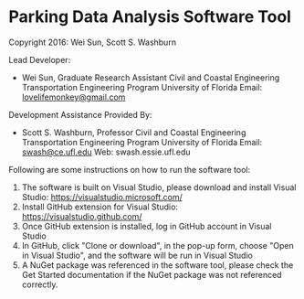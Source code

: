 # Parking Data Analysis Software Tool
Copyright 2016: Wei Sun, Scott S. Washburn

Lead Developer:
 - Wei Sun, Graduate Research Assistant
   Civil and Coastal Engineering
   Transportation Engineering Program
   University of Florida
   Email: lovelifemonkey@gmail.com
   
Development Assistance Provided By:
 - Scott S. Washburn, Professor
   Civil and Coastal Engineering
   Transportation Engineering Program
   University of Florida
   Email: swash@ce.ufl.edu
   Web: swash.essie.ufl.edu

Following are some instructions on how to run the software tool:
1. The software is built on Visual Studio, please download and install Visual Studio:
   https://visualstudio.microsoft.com/
2. Install GitHub extension for Visual Studio:
   https://visualstudio.github.com/
3. Once GitHub extension is installed, log in GitHub account in Visual Studio
4. In GitHub, click "Clone or download", in the pop-up form, choose "Open in Visual Studio",
and the software will be run in Visual Studio
5. A NuGet package was referenced in the software tool, please check the Get Started documentation if the NuGet package was not referenced correctly.
